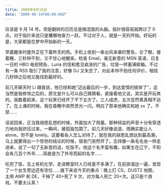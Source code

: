 ```yaml
---
title: 2009年9月15日
date: "2009-09-14T00:00:00Z"
---
```


应该是 9 月 14 号。但是翻转的日历总是搞混我的头脑。指针很容易就跨过了 0 点。对于指针来说只是慵懒地奋力一跃，不过对于人，就是一天的开始。好玩的是，大家都是在梦中开始新的一天。

早晨醒来时屋外正在下着昨天的雨。手机上收到一条台风来袭的警告，合了眼，接着睡，三秒钟不到，又不甘心地醒来。检查 Email，毫无新意的 MSN 英语、日复一日的 HBO 电视预告、Luna 的信和愈见疯涨的广告，垃圾一样塞满邮箱。不过有一条 RSS 吸引了我的注意，好像 DJ 又失恋了，对此本帅不抱任何评价，相信几秒钟之后他又能找到最好的。

前几天聊天时 Li 跟我说，他已经和她“迈出最后的一步，到达爱情的彼岸了”，这当然是我修饰之后的，原文是什么可以自己猜猜看。紧接着他又说，其实是开玩笑的。我数着起来，这个玩笑已经开了不下五次了。三人成虎，五次显然离真相不远了。在上课的时候，我在昏睡中突然灵光一闪，明白了原来他确实和她 xx 了。不禁……

话说回来，正当我胡思乱想的时候，外面加大了雨量。那种倾盆的声音十分有穿透力地向我挤压过来，一瞬间，被孤独包围了。前几天好像说道，雨确实能让人 alone。但不是 lonely。这要看各人怎么对待了。就在我的胡思乱想达到最高潮，马上就要得出一个惊世的结论的时候，宿舍门突然开了。志炜像一条毛毛虫一样走进来，说了一句了无新意的话，吃饭不。他这个名字蛮有趣，如果生在辽宁，不知会有几百个外号……简直是为了外号而起的名字……

吃完了饭，去上有机化学。走进教室时人已经差不多满了。在前排溜达一遍，发现了一个女生旁边还有空位……接下来说今天的重点：晚上打 CS，DUST2 地图，主用 AWP 和 DE，干掉了 40+死了 9 次，对方每人死亡 20+次。这只是个游戏，不要太认真！

